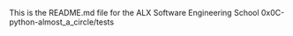 This is the README.md file for the ALX Software Engineering School 0x0C-python-almost_a_circle/tests
